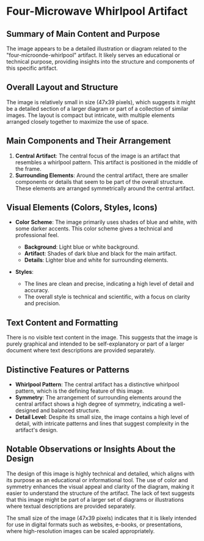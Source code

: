 # Four-Microwave Whirlpool Artifact

## Summary of Main Content and Purpose
The image appears to be a detailed illustration or diagram related to the "four-microonde-whirlpool" artifact. It likely serves an educational or technical purpose, providing insights into the structure and components of this specific artifact.

## Overall Layout and Structure
The image is relatively small in size (47x39 pixels), which suggests it might be a detailed section of a larger diagram or part of a collection of similar images. The layout is compact but intricate, with multiple elements arranged closely together to maximize the use of space.

## Main Components and Their Arrangement

1. **Central Artifact**: The central focus of the image is an artifact that resembles a whirlpool pattern. This artifact is positioned in the middle of the frame.
2. **Surrounding Elements**: Around the central artifact, there are smaller components or details that seem to be part of the overall structure. These elements are arranged symmetrically around the central artifact.

## Visual Elements (Colors, Styles, Icons)

- **Color Scheme**: The image primarily uses shades of blue and white, with some darker accents. This color scheme gives a technical and professional feel.
  - **Background**: Light blue or white background.
  - **Artifact**: Shades of dark blue and black for the main artifact.
  - **Details**: Lighter blue and white for surrounding elements.

- **Styles**:
  - The lines are clean and precise, indicating a high level of detail and accuracy.
  - The overall style is technical and scientific, with a focus on clarity and precision.

## Text Content and Formatting

There is no visible text content in the image. This suggests that the image is purely graphical and intended to be self-explanatory or part of a larger document where text descriptions are provided separately.

## Distinctive Features or Patterns

- **Whirlpool Pattern**: The central artifact has a distinctive whirlpool pattern, which is the defining feature of this image.
- **Symmetry**: The arrangement of surrounding elements around the central artifact shows a high degree of symmetry, indicating a well-designed and balanced structure.
- **Detail Level**: Despite its small size, the image contains a high level of detail, with intricate patterns and lines that suggest complexity in the artifact's design.

## Notable Observations or Insights About the Design

The design of this image is highly technical and detailed, which aligns with its purpose as an educational or informational tool. The use of color and symmetry enhances the visual appeal and clarity of the diagram, making it easier to understand the structure of the artifact. The lack of text suggests that this image might be part of a larger set of diagrams or illustrations where textual descriptions are provided separately.

The small size of the image (47x39 pixels) indicates that it is likely intended for use in digital formats such as websites, e-books, or presentations, where high-resolution images can be scaled appropriately.